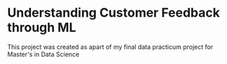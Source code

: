 # Understanding Customer Feedback through ML
This project was created as apart of my final data practicum project for Master's in Data Science
